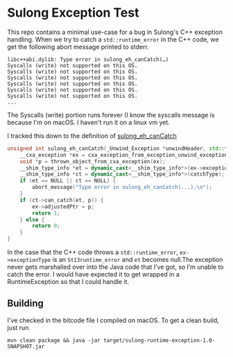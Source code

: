 # Sulong Exception Test

This repo contains a minimal use-case for a bug in Sulong's C++ exception handling. When we try to catch a `std::runtime_error` in the C++ code, we get the following abort message printed to stderr.
```
libc++abi.dylib: Type error in sulong_eh_canCatch(…)
Syscalls (write) not supported on this OS.
Syscalls (write) not supported on this OS.
Syscalls (write) not supported on this OS.
Syscalls (write) not supported on this OS.
Syscalls (write) not supported on this OS.
Syscalls (write) not supported on this OS.
...
``` 

The Syscalls (write) portion runs forever (I know the syscalls message is because I'm on macOS. I haven't run it on a linux vm yet.

I tracked this down to the definition of [sulong_eh_canCatch](https://github.com/graalvm/sulong/blob/5f7532e892ca25e092367d3825f05015ff2c3f7e/projects/com.oracle.truffle.llvm.libraries.bitcode/libcxxabi/cxa_exception.cpp#L706)

```cpp
unsigned int sulong_eh_canCatch(_Unwind_Exception *unwindHeader, std::type_info *catchType) {
    __cxa_exception *ex = cxa_exception_from_exception_unwind_exception(unwindHeader);
    void *p = thrown_object_from_cxa_exception(ex);
    __shim_type_info *et = dynamic_cast<__shim_type_info*>(ex->exceptionType); 
    __shim_type_info *ct = dynamic_cast<__shim_type_info*>(catchType);
    if (et == NULL || ct == NULL) { 
        abort_message("Type error in sulong_eh_canCatch(...).\n");
    }
    if (ct->can_catch(et, p)) {
        ex->adjustedPtr = p;
        return 1;
    } else {
        return 0;
    }
}
```

In the case that the C++ code throws a `std::runtime_error`, `ex->exceptionType` is an `St13runtime_error` and `et` becomes null.The exception never gets marshalled over into the Java code that I’ve got, so I’m unable to catch the error.
I would have expected it to get wrapped in a RuntimeException so that I could handle it.

## Building
I've checked in the bitcode file I compiled on macOS. To get a clean build, just run

`mvn clean package && java -jar target/sulong-runtime-exception-1.0-SNAPSHOT.jar`
